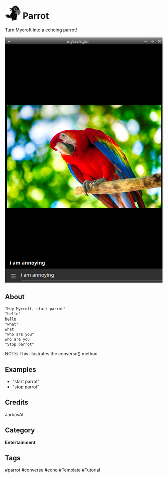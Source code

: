 # <img src='./icon.png' card_color='#40DBB0' width='50' height='50' style='vertical-align:bottom'/> Parrot 

Turn Mycroft into a echoing parrot!

![](./gui.png)

## About 

    "Hey Mycroft, start parrot"
    "hello"
    hello
    "what"
    what
    "who are you"
    who are you
    "Stop parrot"

NOTE: This illustrates the converse() method

## Examples 
* "start parrot"
* "stop parrot"

## Credits 
JarbasAl

## Category
**Entertainment**

## Tags
#parrot
#converse
#echo
#Template
#Tutorial
